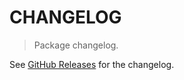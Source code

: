 # CHANGELOG

> Package changelog.

See [GitHub Releases](https://github.com/stdlib-js/stats-base-dists-pareto-type1-mean/releases) for the changelog.